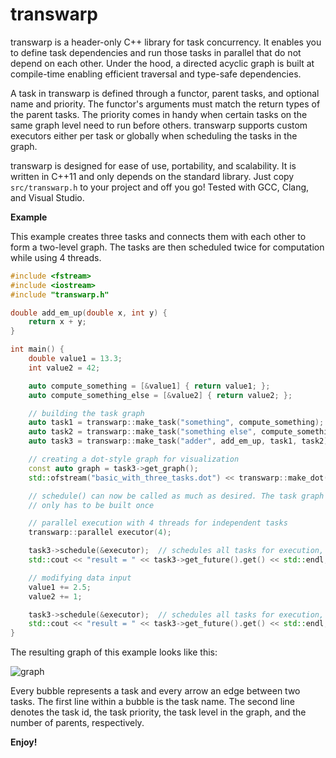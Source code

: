 # transwarp

transwarp is a header-only C++ library for task concurrency. It enables you to define
task dependencies and run those tasks in parallel that do not depend on each other.
Under the hood, a directed acyclic graph is built at compile-time enabling efficient 
traversal and type-safe dependencies.

A task in transwarp is defined through a functor, parent tasks, and optional name 
and priority. The functor's arguments must match the return types of the parent tasks.
The priority comes in handy when certain tasks on the same graph level need to run
before others. transwarp supports custom executors either per task or globally
when scheduling the tasks in the graph.

transwarp is designed for ease of use, portability, and scalability. It is written in 
C++11 and only depends on the standard library. Just copy `src/transwarp.h` 
to your project and off you go! Tested with GCC, Clang, and Visual Studio.

**Example**

This example creates three tasks and connects them with each other to form
a two-level graph. The tasks are then scheduled twice for computation 
while using 4 threads.
```cpp
#include <fstream>
#include <iostream>
#include "transwarp.h"

double add_em_up(double x, int y) {
    return x + y;
}

int main() {
    double value1 = 13.3;
    int value2 = 42;

    auto compute_something = [&value1] { return value1; };
    auto compute_something_else = [&value2] { return value2; };

    // building the task graph
    auto task1 = transwarp::make_task("something", compute_something);
    auto task2 = transwarp::make_task("something else", compute_something_else);
    auto task3 = transwarp::make_task("adder", add_em_up, task1, task2);

    // creating a dot-style graph for visualization
    const auto graph = task3->get_graph();
    std::ofstream("basic_with_three_tasks.dot") << transwarp::make_dot(graph);

    // schedule() can now be called as much as desired. The task graph
    // only has to be built once

    // parallel execution with 4 threads for independent tasks
    transwarp::parallel executor(4);

    task3->schedule(&executor);  // schedules all tasks for execution, assigning a future to each task
    std::cout << "result = " << task3->get_future().get() << std::endl;  // result = 55.3

    // modifying data input
    value1 += 2.5;
    value2 += 1;

    task3->schedule(&executor);  // schedules all tasks for execution, replacing the existing futures
    std::cout << "result = " << task3->get_future().get() << std::endl;  // result = 58.8
}
```

The resulting graph of this example looks like this:

![graph](https://raw.githubusercontent.com/bloomen/transwarp/master/examples/basic_with_three_tasks.png)

Every bubble represents a task and every arrow an edge between two tasks. 
The first line within a bubble is the task name. The second line denotes the task id,
the task priority, the task level in the graph, and the number of parents, respectively. 

**Enjoy!**
